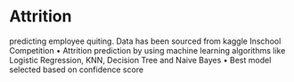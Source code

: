 # Attrition
predicting employee quiting.
Data has been sourced from kaggle Inschool Competition
• Attrition prediction by using machine learning algorithms like Logistic Regression, KNN, Decision Tree and Naive Bayes
• Best model selected based on confidence score
